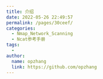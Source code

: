 ```yaml
---
title: 介绍
date: 2022-05-26 22:49:57
permalink: /pages/30ceef/
categories:
  - Nmap_Network_Scanning
  - Ncat参考手册
tags:
  - 
author: 
  name: opzhang
  link: https://github.com/opzhang
---
```

